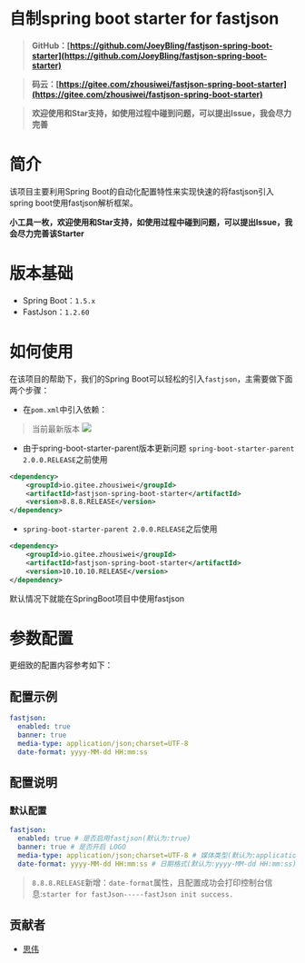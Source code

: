 # 自制spring boot starter for fastjson

> **GitHub：[https://github.com/JoeyBling/fastjson-spring-boot-starter](https://github.com/JoeyBling/fastjson-spring-boot-starter)**

> **码云：[https://gitee.com/zhousiwei/fastjson-spring-boot-starter](https://gitee.com/zhousiwei/fastjson-spring-boot-starter)**

> **欢迎使用和Star支持，如使用过程中碰到问题，可以提出Issue，我会尽力完善**

# 简介

该项目主要利用Spring Boot的自动化配置特性来实现快速的将fastjson引入spring boot使用fastjson解析框架。

**小工具一枚，欢迎使用和Star支持，如使用过程中碰到问题，可以提出Issue，我会尽力完善该Starter**

# 版本基础

- Spring Boot：`1.5.x`
- FastJson：`1.2.60`

# 如何使用

在该项目的帮助下，我们的Spring Boot可以轻松的引入`fastjson`，主需要做下面两个步骤：

- 在`pom.xml`中引入依赖：

> 当前最新版本 [![](https://img.shields.io/maven-central/v/io.gitee.zhousiwei/fastjson-spring-boot-starter?label=maven)](https://github.com/JoeyBling/fastjson-spring-boot-starter)

- 由于spring-boot-starter-parent版本更新问题
`spring-boot-starter-parent 2.0.0.RELEASE`之前使用

```xml
<dependency>
	<groupId>io.gitee.zhousiwei</groupId>
	<artifactId>fastjson-spring-boot-starter</artifactId>
	<version>8.8.8.RELEASE</version>
</dependency>
```
- `spring-boot-starter-parent 2.0.0.RELEASE`之后使用

```xml
<dependency>
	<groupId>io.gitee.zhousiwei</groupId>
	<artifactId>fastjson-spring-boot-starter</artifactId>
	<version>10.10.10.RELEASE</version>
</dependency>
```

默认情况下就能在SpringBoot项目中使用fastjson

# 参数配置

更细致的配置内容参考如下：

## 配置示例

```yml
fastjson:
  enabled: true
  banner: true
  media-type: application/json;charset=UTF-8
  date-format: yyyy-MM-dd HH:mm:ss
```

## 配置说明

### 默认配置
```yml
fastjson:
  enabled: true # 是否启用fastjson(默认为:true)
  banner: true # 是否开启 LOGO
  media-type: application/json;charset=UTF-8 # 媒体类型(默认为:application/json;charset=UTF-8)
  date-format: yyyy-MM-dd HH:mm:ss # 日期格式(默认为:yyyy-MM-dd HH:mm:ss)
```

> `8.8.8.RELEASE`新增：`date-format`属性，且配置成功会打印控制台信息:`starter for fastJson-----fastJson init success.`

## 贡献者

- [思伟](https://gitee.com/zhousiwei/)
